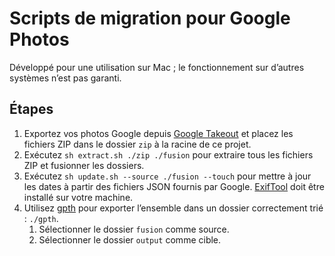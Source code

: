 # Scripts de migration pour Google Photos

Développé pour une utilisation sur Mac ; le fonctionnement sur d’autres systèmes n’est pas garanti.

## Étapes

1. Exportez vos photos Google depuis [Google Takeout](https://takeout.google.com/) et placez les fichiers ZIP dans le dossier `zip` à la racine de ce projet.
2. Exécutez `sh extract.sh ./zip ./fusion` pour extraire tous les fichiers ZIP et fusionner les dossiers.
3. Exécutez `sh update.sh --source ./fusion --touch` pour mettre à jour les dates à partir des fichiers JSON fournis par Google. [ExifTool](https://exiftool.org/) doit être installé sur votre machine.
4. Utilisez [gpth](https://github.com/TheLastGimbus/GooglePhotosTakeoutHelper) pour exporter l’ensemble dans un dossier correctement trié : `./gpth`.
   1. Sélectionner le dossier `fusion` comme source.
   2. Sélectionner le dossier `output` comme cible. 
